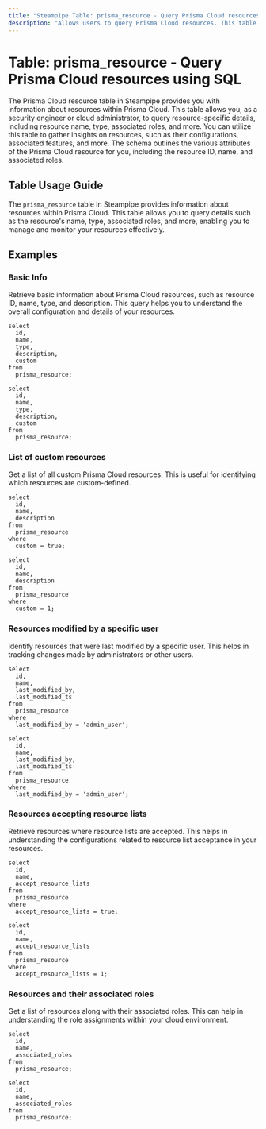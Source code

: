 ```yaml
---
title: "Steampipe Table: prisma_resource - Query Prisma Cloud resources using SQL"
description: "Allows users to query Prisma Cloud resources. This table provides information about each resource, including its name, type, associated roles, and more. It can be used to monitor and manage resources within Prisma Cloud."
---
```


# Table: prisma_resource - Query Prisma Cloud resources using SQL

The Prisma Cloud resource table in Steampipe provides you with information about resources within Prisma Cloud. This table allows you, as a security engineer or cloud administrator, to query resource-specific details, including resource name, type, associated roles, and more. You can utilize this table to gather insights on resources, such as their configurations, associated features, and more. The schema outlines the various attributes of the Prisma Cloud resource for you, including the resource ID, name, and associated roles.

## Table Usage Guide

The `prisma_resource` table in Steampipe provides information about resources within Prisma Cloud. This table allows you to query details such as the resource's name, type, associated roles, and more, enabling you to manage and monitor your resources effectively.

## Examples

### Basic Info
Retrieve basic information about Prisma Cloud resources, such as resource ID, name, type, and description. This query helps you to understand the overall configuration and details of your resources.

```sql+postgres
select
  id,
  name,
  type,
  description,
  custom
from
  prisma_resource;
```

```sql+sqlite
select
  id,
  name,
  type,
  description,
  custom
from
  prisma_resource;
```

### List of custom resources
Get a list of all custom Prisma Cloud resources. This is useful for identifying which resources are custom-defined.

```sql+postgres
select
  id,
  name,
  description
from
  prisma_resource
where
  custom = true;
```

```sql+sqlite
select
  id,
  name,
  description
from
  prisma_resource
where
  custom = 1;
```

### Resources modified by a specific user
Identify resources that were last modified by a specific user. This helps in tracking changes made by administrators or other users.

```sql+postgres
select
  id,
  name,
  last_modified_by,
  last_modified_ts
from
  prisma_resource
where
  last_modified_by = 'admin_user';
```

```sql+sqlite
select
  id,
  name,
  last_modified_by,
  last_modified_ts
from
  prisma_resource
where
  last_modified_by = 'admin_user';
```

### Resources accepting resource lists
Retrieve resources where resource lists are accepted. This helps in understanding the configurations related to resource list acceptance in your resources.

```sql+postgres
select
  id,
  name,
  accept_resource_lists
from
  prisma_resource
where
  accept_resource_lists = true;
```

```sql+sqlite
select
  id,
  name,
  accept_resource_lists
from
  prisma_resource
where
  accept_resource_lists = 1;
```

### Resources and their associated roles
Get a list of resources along with their associated roles. This can help in understanding the role assignments within your cloud environment.

```sql+postgres
select
  id,
  name,
  associated_roles
from
  prisma_resource;
```

```sql+sqlite
select
  id,
  name,
  associated_roles
from
  prisma_resource;
```